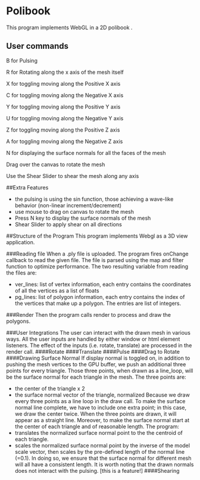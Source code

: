 # Polibook
This program implements WebGL in a 2D polibook .


## User commands
B for Pulsing

R for Rotating along the x axis of the mesh itself

X for toggling moving along the Positive X axis

C for toggling moving along the Negative X axis

Y for toggling moving along the Positive Y axis

U for toggling moving along the Negative Y axis

Z for toggling moving along the Positive Z axis

A for toggling moving along the Negative Z axis

N for displaying the surface normals for all the faces of the mesh

Drag over the canvas to rotate the mesh

Use the Shear Slider to shear the mesh along any axis

##Extra Features
* the pulsing is using the sin function, those achieving a wave-like behavior (non-linear increment/decrement)
* use mouse to drag on canvas to rotate the mesh 
* Press N key to display the surface normals of the mesh
* Shear Slider to apply shear on all directions

##Structure of the Program
This program implements Webgl as a 3D view application. 

###Reading file
When a .ply file is uploaded. The program fires onChange callback to read the given file. The file is parsed using the 
map and filter function to optimize performance. The two resulting variable from reading the files are:
* ver_lines: list of vertex information, each entry contains the coordinates of all the vertices as a list of floats
* pg_lines: list of polygon information, each entry contains the index of the vertices that make up a polygon. The entries are list of integers.

###Render
Then the program calls render to process and draw the polygons.

###User Integrations
The user can interact with the drawn mesh in various ways. All the user inputs are handled by either window or html 
element listeners. The effect of the inputs (i.e. rotate,  translate) are processed in the render call.
####Rotate
####Translate
####Pulse
####Drag to Rotate
####Drawing Surface Normal
If display normal is toggled on, in addition to pushing the mesh vertices to the GPU buffer, we push an additional
three points for every triangle. Those three points, when drawn as a line_loop, will be the surface normal for
each triangle in the mesh. The three points are:
* the center of the triangle x 2 
* the surface normal vector of the triangle, normalized
Because we draw every three points as a line loop in the draw call. To make the 
surface normal line complete, we have to include one extra point; in this case, we draw the center twice. When the three
points are drawn, it will appear as a straight line.
Moreover, to make the surface normal start at the center of each triangle and of reasonable length. The program:
* translates the normalized surface normal point to the the centroid of each triangle.
* scales the normalized surface normal point by the inverse of the model scale vector, then scales by the pre-defined 
length of the normal line (=0.1). In doing so, we ensure that the surface normal for different mesh will all have a 
consistent length.
It is worth noting that the drawn normals does not interact with the pulsing. [this is a feature!]
####Shearing